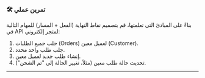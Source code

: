 ### 🛠️ تمرين عملي
بناءً على المبادئ التي تعلمتها، قم بتصميم نقاط النهاية (الفعل + المسار) للمهام التالية في API لمتجر إلكتروني:
1.  جلب جميع الطلبات (Orders) لعميل معين (Customer).
2.  جلب طلب واحد محدد.
3.  إنشاء طلب جديد لعميل معين.
4.  تحديث حالة طلب معين (مثلاً، تغيير الحالة إلى "تم الشحن").

---
